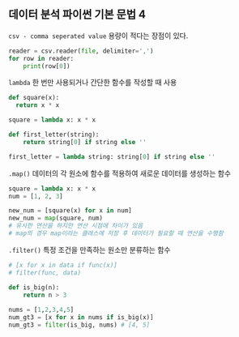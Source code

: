 ## 데이터 분석 파이썬 기본 문법 4

`csv - comma seperated value`
 용량이 적다는 장점이 있다.

```python
reader = csv.reader(file, delimiter=',')
for row in reader:
    print(row[0])
```

`lambda`
 한 번만 사용되거나 간단한 함수를 작성할 때 사용

```python
def square(x):
  return x * x

square = lambda x: x * x
```

```python
def first_letter(string):
    return string[0] if string else ''

first_letter = lambda string: string[0] if string else ''
```

`.map()`
 데이터의 각 원소에 함수를 적용하여 새로운 데이터를 생성하는 함수

```python
square = lambda x: x * x
num = [1, 2, 3]

new_num = [square(x) for x in num]
new_num = map(square, num)
# 유사한 연산을 하지만 연산 시점에 차이가 있음
# map의 경우 map이라는 클래스에 저장 후 데이터가 필요할 때 연산을 수행함
```

`.filter()`
 특정 조건을 만족하는 원소만 분류하는 함수

```python
# [x for x in data if func(x)]
# filter(func, data)

def is_big(n):
    return n > 3
    
nums = [1,2,3,4,5]
num_gt3 = [x for x in nums if is_big(x)]
num_gt3 = filter(is_big, nums) # [4, 5]
```

